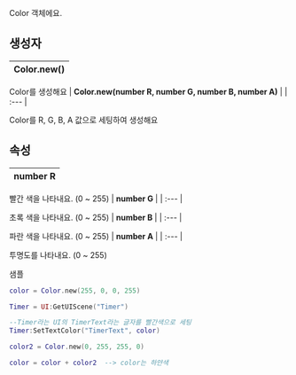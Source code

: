 
Color 객체에요. 
## **생성자**

| **Color.new()** |
| :--- |

Color를 생성해요 
| **Color.new(number R, number G, number B, number A)** |
| :--- |

Color를 R, G, B, A 값으로 세팅하여 생성해요 
## **속성**

| **number R** |
| :--- |

빨간 색을 나타내요. (0 ~ 255) 
| **number G** |
| :--- |

초록 색을 나타내요. (0 ~ 255) 
| **number B** |
| :--- |

파란 색을 나타내요. (0 ~ 255) 
| **number A** |
| :--- |

투명도를 나타내요. (0 ~ 255) 

샘플 

```lua
color = Color.new(255, 0, 0, 255)

Timer = UI:GetUIScene("Timer")

--Timer라는 UI의 TimerText라는 글자를 빨간색으로 세팅
Timer:SetTextColor("TimerText", color)

color2 = Color.new(0, 255, 255, 0)

color = color + color2	--> color는 하얀색
```
